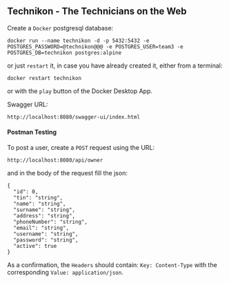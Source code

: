 ## Technikon - The Technicians on the Web

Create a ```Docker``` postgresql database:

    docker run --name technikon -d -p 5432:5432 -e POSTGRES_PASSWORD=@technikon@@@ -e POSTGRES_USER=team3 -e POSTGRES_DB=technikon postgres:alpine

or just ```restart``` it, in case you have already created it, either from a terminal:

    docker restart technikon

or with the ```play``` button of the Docker Desktop App.

Swagger URL:

    http://localhost:8080/swagger-ui/index.html

#### Postman Testing

To post a user, create a ```POST``` request using the URL:

    http://localhost:8080/api/owner

and in the body of the request fill the json:

    {
      "id": 0,
      "tin": "string",
      "name": "string",
      "surname": "string",
      "address": "string",
      "phoneNumber": "string",
      "email": "string",
      "username": "string",
      "password": "string",
      "active": true
    }

As a confirmation, the ```Headers``` should contain: ```Key: Content-Type``` with the corresponding ```Value: application/json```.

